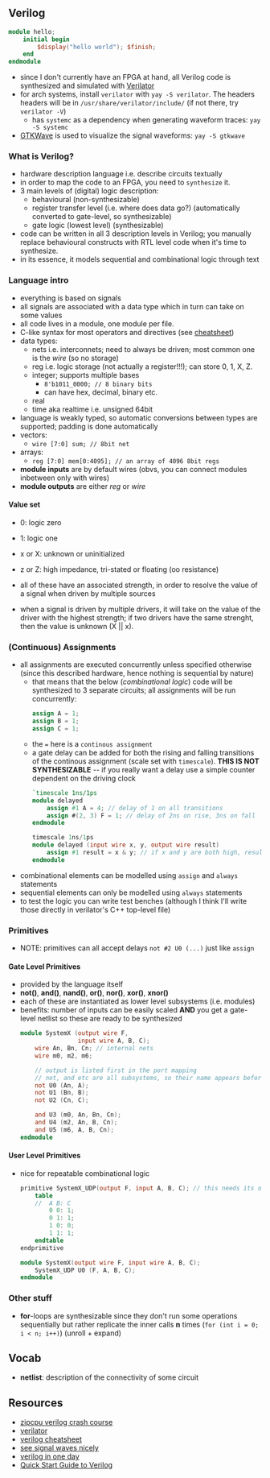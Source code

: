 ## Verilog
```verilog
module hello;
    initial begin
        $display("hello world"); $finish;
    end
endmodule
```

- since I don't currently have an FPGA at hand, all Verilog code is synthesized and simulated with [Verilator](https://www.veripool.org/wiki/verilator)
- for arch systems, install `verilator` with `yay -S verilator`. The headers headers will be in `/usr/share/verilator/include/` (if not there, try `verilator -V`)
    - has `systemc` as a dependency when generating waveform traces: `yay -S systemc`
- [GTKWave](http://gtkwave.sourceforge.net/) is used to visualize the signal waveforms: `yay -S gtkwave`

### What is Verilog?
- hardware description language i.e. describe circuits textually
- in order to map the code to an FPGA, you need to `synthesize` it.
- 3 main levels of (digital) logic description:
    - behavioural (non-synthesizable)
    - register transfer level (i.e. where does data go?) (automatically converted to gate-level, so synthesizable)
    - gate logic (lowest level) (synthesizable)
- code can be written in all 3 description levels in Verilog; you manually replace behavioural constructs with RTL level code when it's time to synthesize.
- in its essence, it models sequential and combinational logic through text

### Language intro
- everything is based on signals
- all signals are associated with a data type which in turn can take on some values
- all code lives in a module, one module per file.
- C-like syntax for most operators and directives (see [cheatsheet](https://marceluda.github.io/rp_dummy/EEOF2018/Verilog_Cheat_Sheet.pdf))
- data types:
    - nets i.e. interconnets; need to always be driven; most common one is the *wire* (so no storage)
    - reg i.e. logic storage (not actually a register!!!); can store 0, 1, X, Z.
    - integer; supports multiple bases
        - `8'b1011_0000; // 8 binary bits`
        - can have hex, decimal, binary etc.
    - real
    - time aka realtime i.e. unsigned 64bit
- language is weakly typed, so automatic conversions between types are supported; padding is done automatically
- vectors:
    - `wire [7:0] sum; // 8bit net`
- arrays:
    - `reg [7:0] mem[0:4095]; // an array of 4096 8bit regs`
- **module inputs** are by default wires (obvs, you can connect modules inbetween only with wires)
- **module outputs** are either *reg* or *wire*

#### Value set
- 0: logic zero
- 1: logic one
- x or X: unknown or uninitialized
- z or Z: high impedance, tri-stated or floating (oo resistance)

- all of these have an associated strength, in order to resolve the value of a signal when driven by multiple sources

- when a signal is driven by multiple drivers, it will take on the value of the driver with the highest strength; if two drivers have the same strenght, then the value is unknown (X || x).


### (Continuous) Assignments
- all assignments are executed concurrently unless specified otherwise (since this described hardware, hence nothing is sequential by nature)
    - that means that the below (*combinational logic*) code will be synthesized to 3 separate circuits; all assignments will be run concurrently:
        ```verilog
        assign A = 1;
        assign B = 1;
        assign C = 1;

        ```
    - the `=` here is a `continous assignment`
    - a gate delay can be added for both the rising and falling transitions of the continous assignment (scale set with `timescale`). **THIS IS NOT SYNTHESIZABLE** -- if you really want a delay use a simple counter dependent on the driving clock
        ```verilog
        `timescale 1ns/1ps
        module delayed
            assign #1 A = 4; // delay of 1 on all transitions
            assign #(2, 3) F = 1; // delay of 2ns on rise, 3ns on fall
        endmodule
        ```
        ```verilog
        timescale 1ns/1ps
        module delayed (input wire x, y, output wire result)
            assign #1 result = x & y; // if x and y are both high, result is high 1ns later than then the instant when both become high, and low 1ns later than the instant when one becomes low
        endmodule
        ```
- combinational elements can be modelled using `assign` and `always` statements
- sequential elements can only be modelled using `always` statements
- to test the logic you can write test benches (although I think I'll write those directly in verilator's C++ top-level file)

### Primitives
- NOTE: primitives can all accept delays `not #2 U0 (...)` just like `assign`
#### Gate Level Primitives
- provided by the language itself
- **not()**, **and()**, **nand()**, **or()**, **nor()**, **xor()**, **xnor()**
- each of these are instantiated as lower level subsystems (i.e. modules)
- benefits: number of inputs can be easily scaled **AND** you get a gate-level netlist so these are ready to be synthesized
    ```verilog
    module SystemX (output wire F,
                    input wire A, B, C);
        wire An, Bn, Cn; // internal nets
        wire m0, m2, m6;

        // output is listed first in the port mapping
        // not, and etc are all subsystems, so their name appears before the port list (U0, U1 etc)
        not U0 (An, A);
        not U1 (Bn, B);
        not U2 (Cn, C);

        and U3 (m0, An, Bn, Cn);
        and U4 (m2, An, B, Cn);
        and U5 (m6, A, B, Cn);
    endmodule
    ```
#### User Level Primitives
- nice for repeatable combinational logic
    ```verilog
    primitive SystemX_UDP(output F, input A, B, C); // this needs its own file just like a module
        table
        //  A B: C
            0 0: 1;
            0 1: 1;
            1 0: 0;
            1 1: 1;
        endtable
    endprimitive
    ```
    ```verilog
    module SystemX(output wire F, input wire A, B, C);
        SystemX_UDP U0 (F, A, B, C);
    endmodule
    ```

### Other stuff
- **for**-loops are synthesizable since they don't run some operations sequentially but rather replicate the inner calls **n** times (`for (int i = 0; i < n; i++)`) (unroll + expand)

## Vocab
- **netlist**: description of the connectivity of some circuit
## Resources
- [zipcpu verilog crash course](https://zipcpu.com/blog/2017/06/21/looking-at-verilator.html)
- [verilator](https://www.veripool.org/wiki/verilator)
- [verilog cheatsheet](https://marceluda.github.io/rp_dummy/EEOF2018/Verilog_Cheat_Sheet.pdf)
- [see signal waves nicely](http://gtkwave.sourceforge.net/)
- [verilog in one day](http://www.asic-world.com/verilog/)
- [Quick Start Guide to Verilog](https://www.springer.com/gp/book/9783030105518)
